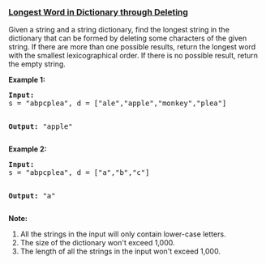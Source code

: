 ### [Longest Word in Dictionary through Deleting](https://leetcode.com/problems/longest-word-in-dictionary-through-deleting)

<p>
Given a string and a string dictionary, find the longest string in the dictionary that can be formed by deleting some characters of the given string. If there are more than one possible results, return the longest word with the smallest lexicographical order. If there is no possible result, return the empty string.
</p>
<p><b>Example 1:</b><br>
<pre>
<b>Input:</b>
s = "abpcplea", d = ["ale","apple","monkey","plea"]

<b>Output:</b> 
"apple"
</pre>
</p>

</p>
<p><b>Example 2:</b><br>
<pre>
<b>Input:</b>
s = "abpcplea", d = ["a","b","c"]

<b>Output:</b> 
"a"
</pre>
</p>

<p><b>Note:</b><br>
<ol>
<li>All the strings in the input will only contain lower-case letters.</li>
<li>The size of the dictionary won't exceed 1,000.</li>
<li>The length of all the strings in the input won't exceed 1,000.</li>
</ol>
</p>